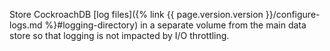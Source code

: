 Store CockroachDB [log files]({% link {{ page.version.version }}/configure-logs.md %}#logging-directory) in a separate volume from the main data store so that logging is not impacted by I/O throttling.